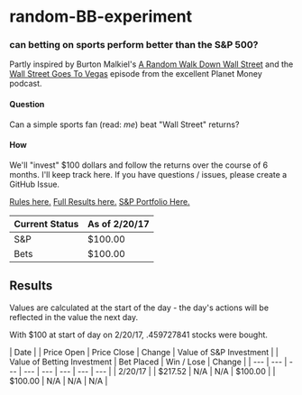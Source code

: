 # random-BB-experiment
### can betting on sports perform better than the S&P 500?

Partly inspired by Burton Malkiel's [A Random Walk Down Wall Street](https://www.amazon.com/Random-Walk-Down-Wall-Street/dp/0393330338) and the [Wall Street Goes To Vegas](http://www.npr.org/sections/money/2017/01/06/508588660/episode-746-wall-street-goes-to-vegas) episode from the excellent Planet Money podcast.

#### Question
Can a simple sports fan (read: _me_) beat "Wall Street" returns?

#### How
We'll "invest" $100 dollars and follow the returns over the course of 6 months. I'll keep track here. If you have questions / issues, please create a GitHub Issue.

[Rules here.](rules.md) [Full Results here.](results.md) [S&P Portfolio Here.](https://hellomoney.co/portfolio/6c642a)

| Current Status | As of 2/20/17 |
| --- | --- |
| S&P  | $100.00 |
| Bets | $100.00 |

## Results
Values are calculated at the start of the day - the day's actions will be reflected in the value the next day.

With $100 at start of day on 2/20/17, .459727841 stocks were bought.

| Date | | Price Open | Price Close | Change | Value of S&P Investment | | Value of Betting Investment | Bet Placed | Win / Lose | Change |
| --- | --- | --- | --- | --- | --- | --- | --- |
| 2/20/17 | | $217.52 | N/A | N/A | $100.00 | | $100.00 | N/A | N/A | N/A |
